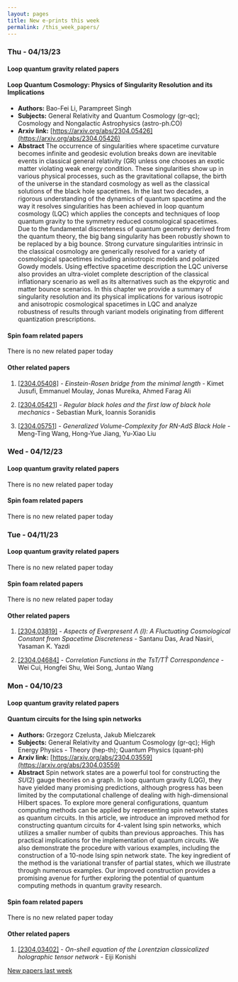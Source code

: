 ```yaml
---
layout: pages
title: New e-prints this week
permalink: /this_week_papers/
---
```




### Thu - 04/13/23

#### Loop quantum gravity related papers

#### **Loop Quantum Cosmology: Physics of Singularity Resolution and its  Implications**
 - **Authors:** Bao-Fei Li, Parampreet Singh
 - **Subjects:** General Relativity and Quantum Cosmology (gr-qc); Cosmology and Nongalactic Astrophysics (astro-ph.CO)
 - **Arxiv link:** [https://arxiv.org/abs/2304.05426](https://arxiv.org/abs/2304.05426)
 - **Abstract**
 The occurrence of singularities where spacetime curvature becomes infinite and geodesic evolution breaks down are inevitable events in classical general relativity (GR) unless one chooses an exotic matter violating weak energy condition. These singularities show up in various physical processes, such as the gravitational collapse, the birth of the universe in the standard cosmology as well as the classical solutions of the black hole spacetimes. In the last two decades, a rigorous understanding of the dynamics of quantum spacetime and the way it resolves singularities has been achieved in loop quantum cosmology (LQC) which applies the concepts and techniques of loop quantum gravity to the symmetry reduced cosmological spacetimes. Due to the fundamental discreteness of quantum geometry derived from the quantum theory, the big bang singularity has been robustly shown to be replaced by a big bounce. Strong curvature singularities intrinsic in the classical cosmology are generically resolved for a variety of cosmological spacetimes including anisotropic models and polarized Gowdy models. Using effective spacetime description the LQC universe also provides an ultra-violet complete description of the classical inflationary scenario as well as its alternatives such as the ekpyrotic and matter bounce scenarios. In this chapter we provide a summary of singularity resolution and its physical implications for various isotropic and anisotropic cosmological spacetimes in LQC and analyze robustness of results through variant models originating from different quantization prescriptions. 

#### Spin foam related papers

There is no new related paper today 



#### Other related papers

1. [[2304.05408]](https://arxiv.org/abs/2304.05408) - *Einstein-Rosen bridge from the minimal length* - Kimet Jusufi, Emmanuel Moulay, Jonas Mureika, Ahmed Farag Ali

1. [[2304.05421]](https://arxiv.org/abs/2304.05421) - *Regular black holes and the first law of black hole mechanics* - Sebastian Murk, Ioannis Soranidis

1. [[2304.05751]](https://arxiv.org/abs/2304.05751) - *Generalized Volume-Complexity for RN-AdS Black Hole* - Meng-Ting Wang, Hong-Yue Jiang, Yu-Xiao Liu



### Wed - 04/12/23

#### Loop quantum gravity related papers

There is no new related paper today 

#### Spin foam related papers

There is no new related paper today 

### Tue - 04/11/23

#### Loop quantum gravity related papers

There is no new related paper today 

#### Spin foam related papers

There is no new related paper today 



#### Other related papers

1. [[2304.03819]](https://arxiv.org/abs/2304.03819) - *Aspects of Everpresent $Λ$ (I): A Fluctuating Cosmological  Constant from Spacetime Discreteness* - Santanu Das, Arad Nasiri, Yasaman K. Yazdi

1. [[2304.04684]](https://arxiv.org/abs/2304.04684) - *Correlation Functions in the TsT/$T{\bar T}$ Correspondence* - Wei Cui, Hongfei Shu, Wei Song, Juntao Wang



### Mon - 04/10/23

#### Loop quantum gravity related papers

#### **Quantum circuits for the Ising spin networks**
 - **Authors:** Grzegorz Czelusta, Jakub Mielczarek
 - **Subjects:** General Relativity and Quantum Cosmology (gr-qc); High Energy Physics - Theory (hep-th); Quantum Physics (quant-ph)
 - **Arxiv link:** [https://arxiv.org/abs/2304.03559](https://arxiv.org/abs/2304.03559)
 - **Abstract**
 Spin network states are a powerful tool for constructing the $SU(2)$ gauge theories on a graph. In loop quantum gravity (LQG), they have yielded many promising predictions, although progress has been limited by the computational challenge of dealing with high-dimensional Hilbert spaces. To explore more general configurations, quantum computing methods can be applied by representing spin network states as quantum circuits. In this article, we introduce an improved method for constructing quantum circuits for 4-valent Ising spin networks, which utilizes a smaller number of qubits than previous approaches. This has practical implications for the implementation of quantum circuits. We also demonstrate the procedure with various examples, including the construction of a 10-node Ising spin network state. The key ingredient of the method is the variational transfer of partial states, which we illustrate through numerous examples. Our improved construction provides a promising avenue for further exploring the potential of quantum computing methods in quantum gravity research. 

#### Spin foam related papers

There is no new related paper today 



#### Other related papers

1. [[2304.03402]](https://arxiv.org/abs/2304.03402) - *On-shell equation of the Lorentzian classicalized holographic tensor  network* - Eiji Konishi






[New papers last week]({{site.url}}/archived/weekly/pre-prints/2023/04/10/archived_weekly_papers.html)